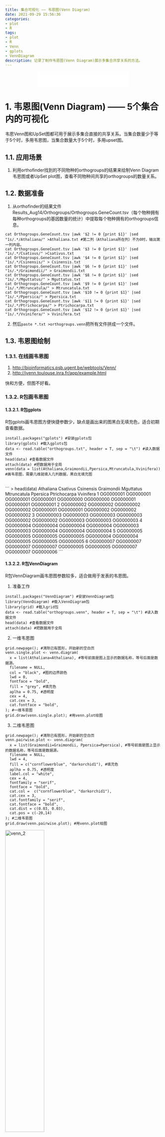 ```yaml
---
title: 集合可视化 —— 韦恩图(Venn Diagram)
date: 2021-09-29 15:56:36
categories:
- plot
- R
tags:
- plot
- R
- Venn
- gplots
- VennDiagram
description: 记录了制作韦恩图(Venn Diagram)展示多集合共享关系的方法。
---
```


<div align="middle"><iframe frameborder="no" border="0" marginwidth="0" marginheight="0" width=298 height=52 src="//music.163.com/outchain/player?type=2&id=1697043&auto=1&height=32"></iframe></div>

# 1. 韦恩图(Venn Diagram) —— 5个集合内的可视化
韦恩Venn图和UpSet图都可用于展示多集合直接的共享关系。当集合数量少于等于5个时，多用韦恩图，当集合数量大于5个时，多用upset图。

## 1.1. 应用场景
1. 利用orthofinder找到的不同物种的orthogroups的结果来绘制Venn Diagram韦恩图或者UpSet plot图，查看不同物种间共享的orthogroups的数量关系。

## 1.2. 数据准备
1. 从orthofinder的结果文件Results_Aug14/Orthogroups/Orthogroups.GeneCount.tsv（每个物种拥有每种orthogroups的基因数量的统计）中提取每个物种拥有的orthogroups信息。

```
cat Orthogroups.GeneCount.tsv |awk '$2 != 0 {print $1}' |sed "1s/.*/Athaliana/" >Athaliana.txt #第二列（Athaliana所在列）不为0时，输出第一列内容。
cat Orthogroups.GeneCount.tsv |awk '$3 != 0 {print $1}' |sed "1s/.*/Csativus/" >Csativus.txt
cat Orthogroups.GeneCount.tsv |awk '$4 != 0 {print $1}' |sed "1s/.*/Csinensis/" > Csinensis.txt
cat Orthogroups.GeneCount.tsv |awk '$6 != 0 {print $1}' |sed "1s/.*/Graimondii/" > Graimondii.txt
cat Orthogroups.GeneCount.tsv |awk '$8 != 0 {print $1}' |sed "1s/.*/Mguttatus/" > Mguttatus.txt
cat Orthogroups.GeneCount.tsv |awk '$9 != 0 {print $1}' |sed "1s/.*/Mtruncatula/" > Mtruncatula.txt
cat Orthogroups.GeneCount.tsv |awk '$10 != 0 {print $1}' |sed "1s/.*/Ppersica/" > Ppersica.txt
cat Orthogroups.GeneCount.tsv |awk '$11 != 0 {print $1}' |sed "1s/.*/Ptrichocarpa/" > Ptrichocarpa.txt
cat Orthogroups.GeneCount.tsv |awk '$12 != 0 {print $1}' |sed "1s/.*/Vvinifera/" > Vvinifera.txt
```

2. 然后`paste *.txt >orthogroups.venn`把所有文件拼成一个文件。

## 1.3. 韦恩图绘制
### 1.3.1. 在线画韦恩图
1. http://bioinformatics.psb.ugent.be/webtools/Venn/
2. http://jvenn.toulouse.inra.fr/app/example.html

快和方便，但图不好看。

### 1.3.2. R包画韦恩图

#### 1.3.2.1. R包gplots
R包gplots画韦恩图方便快捷参数少，缺点是画出来的图黑白无填充色，适合初期查看数据。

```
install.packages("gplots") #安装gplots包
library(gplots) #载入gplots包
data <- read.table("orthogroups.txt", header = T, sep = "\t") #读入数据文件
head(data) #查看数据文件
attach(data) #把数据用于全局
venn(data = list(Athaliana,Graimondii,Ppersica,Mtruncatula,Vvinifera)) #画韦恩图，需要几维就填入几列数据，黑白无填充图
```
<br>
```
> head(data)
  Athaliana  Csativus Csinensis Graimondii Mguttatus Mtruncatula  Ppersica Ptrichocarpa Vvinifera
1 OG0000001 OG0000001 OG0000001  OG0000001 OG0000000   OG0000000 OG0000001    OG0000001 OG0000001
2 OG0000002 OG0000002 OG0000002  OG0000002 OG0000001   OG0000001 OG0000002    OG0000002 OG0000002
3 OG0000003 OG0000003 OG0000003  OG0000003 OG0000002   OG0000002 OG0000003    OG0000003 OG0000003
4 OG0000004 OG0000004 OG0000004  OG0000004 OG0000003   OG0000003 OG0000004    OG0000004 OG0000004
5 OG0000005 OG0000005 OG0000005  OG0000005 OG0000004   OG0000004 OG0000005    OG0000005 OG0000005
6 OG0000007 OG0000007 OG0000007  OG0000007 OG0000005   OG0000005 OG0000007    OG0000007 OG0000006
```


#### 1.3.2.2. R包VennDiagram
R包VennDiagram画韦恩图参数较多，适合做用于发表的韦恩图。

1. 准备工作
```
install.packages("VennDiagram") #安装VennDiagram包
library(VennDiagram) #载入VennDiagram包
library(grid) #载入grid包
data <- read.table("orthogroups.venn", header = T, sep = "\t") #读入数据文件
head(data) #查看数据文件
attach(data) #把数据用于全局
```

2. 一维韦恩图
```
grid.newpage(); #清除已有图形，开始新的空白页
venn.single.plot <- venn.diagram(
  x = list(Athaliana=Athaliana), #等号前面是图上显示的数据名称，等号后面是数据源。
  filename = NULL,
  col = "black", #图的边界颜色
  lwd = 0,
  fontface = "bold",
  fill = "grey", #填充色
  aplha = 0.75, #透明度
  cex = 4,
  cat.cex = 3,
  cat.fontface = "bold",
); #一维韦恩图
grid.draw(venn.single.plot); #用venn.plot绘图
```

3. 二维韦恩图
```
grid.newpage(); #清除已有图形，开始新的空白页
venn.pairwise.plot <- venn.diagram(
  x = list(Graimondii=Graimondii, Ppersica=Ppersica), #等号前面是图上显示的数据名称，等号后面是数据源。
  filename = NULL,
  lwd = 4,
  fill = c("cornflowerblue", "darkorchid1"), #填充色
  aplha = 0.75, #透明度
  label.col = "white",
  cex = 4,
  fontfamily = "serif",
  fontface = "bold",
  cat.col =  c("cornflowerblue", "darkorchid1"),
  cat.cex = 3,
  cat.fontfamily = "serif",
  cat.fontface = "bold",
  cat.dist = c(0.03, 0.03),
  cat.pos = c(-20,14)
); #二维韦恩图
grid.draw(venn.pairwise.plot); #用venn.plot绘图
```
<img src="venn_2.png" width=50% height=50% title="venn_2" align=center/>

4. 三维韦恩图
```
grid.newpage(); #清除已有图形，开始新的空白页
venn.triple.plot <- venn.diagram(
  x = list(Athaliana=Athaliana, Ppersica=Ppersica, Graimondii=Graimondii), #等号前面是图上显示的数据名称，等号后面是数据源。
  filename = NULL,
  col = "transparent",
  fill = c("red", "blue", "green"),
  alpha = 0.5,
  label.col = c("darkred", "white", "darkblue", "white",
                "white", "white", "darkgreen"),
  cex = 2.5,
  fontfamily = "serif",
  fontface = "bold",
  cat.default.pos = "text",
  cat.col = c("darkred", "darkblue", "darkgreen"),
  cat.cex = 2.5,
  cat.fontfamily = "serif",
  cat.dist = c(0.06, 0.06, 0.03),
  cat.pos = 0
);
grid.draw(venn.triple.plot); #用venn.plot绘图
```
<img src="venn_3.png" width=50% height=50% title="venn_3" align=center/>

5. 四维韦恩图
```
grid.newpage(); #清除已有图形，开始新的空白页
venn.quad.plot <- venn.diagram(
  x = list(Mtruncatula=Mtruncatula, Vvinifera=Vvinifera, Graimondii=Graimondii, Ppersica=Ppersica), #等号前面是图上显示的数据名称，等号后面是数据源，数据顺序与图上顺序一致。
  filename = NULL,
  col = "black",
  lty = "dotted", #边框线类型
  lwd = 4,
  fill = c("cornflowerblue", "green", "yellow", "darkorchid1"),
  alpha = 0.50,
  label.col = c("orange", "white", "darkorchid4", "white", "white", "white",
                "white", "white", "darkblue", "white",
                "white", "white", "white", "darkgreen", "white"),
  cex = 2.5,
  fontfamily = "serif",
  fontface = "bold",
  cat.col = c("darkblue", "darkgreen", "orange", "darkorchid4"),
  cat.cex = 2.5, #分类名称字体大小
  cat.fontfamily = "serif"
); # 四维韦恩图
grid.draw(venn.quad.plot); #用venn.plot绘图
```

<img src="venn_4.png" width=50% height=50% title="venn_4" align=center/>

6. 五维韦恩图
```
grid.newpage(); #清除已有图形，开始新的空白页
venn.quintuple.plot <- venn.diagram(
  x = list(Athaliana=Athaliana, Ppersica=Ppersica, Graimondii=Graimondii, Mtruncatula=Mtruncatula, Vvinifera=Vvinifera),
  filename = NULL, # 韦恩图结果文件保存路径和名称
  col = "black", #指定图形的圆周边缘颜色，transparent透明
  fill = c("dodgerblue", "goldenrod1", "darkorange1", "seagreen3", "orchid3"), # 填充颜色
  alpha = 0.50, #透明度
  cex = c(1.5, 1.5, 1.5, 1.5, 1.5, 1, 0.8, 1, 0.8, 1, 0.8, 1, 0.8,
          1, 0.8, 1, 0.55, 1, 0.55, 1, 0.55, 1, 0.55, 1, 0.55, 1, 1, 1, 1, 1, 1.5), #每个区域label名称的大小
  cat.col = c("dodgerblue", "goldenrod1", "darkorange1", "seagreen3", "orchid3"), #分类颜色
  cat.cex = 1.5, #每个分类名称大小
  cat.dist = 0.07, #分类名称距离边的距离
  cat.just = list(c(-1,1),c(1,1),c(1,-1),c(-1,-1),c(-1,-1)), #分类名称的位置，圈内或圈外
  cat.fontface = "bold",
  cat.fontfamily = "serif", # 分类字体
  margin = 0.05
); # 五维韦恩图
grid.draw(venn.quintuple.plot); #用venn.plot绘图
```

<img src="venn_5.png" width=50% height=50% title="venn_5" align=center/>

#### 1.3.2.3. 保存R生成的图
在RStudio里作图，选择Export-Save as PDF
一般参数：PDF Size(A4)+Orientation(Landscape)
保存图像为pdf即可。

# 2. references
https://www.jianshu.com/p/79fb263e41ff